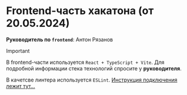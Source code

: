 # Frontend-часть хакатона (от 20.05.2024)

**Руководитель по `frontend`**: Антон Рязанов

> [!IMPORTANT]
> В frontend-части используется `React + TypeScript + Vite`. Для подробной информации стека технологий спросите у **руководителя**.
>
> В качетсве линтера используется `ESLint`. [Инструкция подключения лежит тут...](https://github.com/fresh-app/fresh-vite-app-react-ts)
